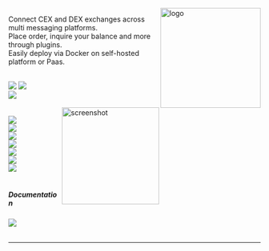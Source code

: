 <br>

<img  alt="logo" src="https://i.imgur.com/Q7iDDyB.jpg" align="right" alt="talky" width="200" height="200">
<div align="left">

Connect CEX and DEX exchanges across multi messaging platforms.<br>
Place order, inquire your balance and more through plugins.<br>
Easily deploy via Docker on self-hosted platform or Paas.<br>
<br>
<p align="left">
<a href="https://talky.readthedocs.io"><img src="https://img.shields.io/badge/Wiki-%23000000.svg?style=for-the-badge&logo=wikipedia&logoColor=white"></a>
<a href="https://github.com/mraniki/tt/"><img src="https://img.shields.io/badge/github-%23000000.svg?style=for-the-badge&logo=github&logoColor=white"></a><br>
<a href="https://hub.docker.com/r/mraniki/tt"><img src="https://img.shields.io/docker/pulls/mraniki/tt?style=for-the-badge"></a><br>
<br>
   <img align="right" width="194" alt="screenshot" src="https://github.com/mraniki/tt/assets/8766259/14cb1653-f6b4-44e7-b07c-d930060c7363">
   <br>
   <img src="https://img.shields.io/github/v/release/mraniki/tt?style=for-the-badge"><br>
   <a href="http://talky.readthedocs.io"><img src="https://img.shields.io/github/actions/workflow/status/mraniki/tt/%F0%9F%91%B7Flow.yml?style=for-the-badge&logo=GitHub&logoColor=white"></a><br>
   <a href="https://talky.readthedocs.io"><img src="https://readthedocs.org/projects/talky/badge/?version=latest&style=for-the-badge"></a><br>
   <a href="https://codebeat.co/projects/github-com-mraniki-tt-main"><img src="https://codebeat.co/badges/94b328d7-777c-4d54-a0d9-ff4625c5e05d" /></a><br>
   <a href="https://app.codacy.com/gh/mraniki/tt/dashboard"><img src="https://app.codacy.com/project/badge/Grade/57a992ed6a9d4a60bdceebe6acd98419" /></a><br>
   <a href="https://codeclimate.com/github/mraniki/tt/maintainability"><img src="https://api.codeclimate.com/v1/badges/da9ebfa49185b840ae0e/maintainability" /></a><br>
   <a href="https://codecov.io/gh/mraniki/tt" ><img src="https://codecov.io/gh/mraniki/tt/branch/dev/graph/badge.svg?token=ILJTC0F4K1"/> </a><br>

<br>
</p>

<h5>Documentation</h5>
<a href="https://talky.readthedocs.io/"><img src="https://img.shields.io/badge/Documentation-000000?style=for-the-badge&logo=readthedocs&logoColor=white"></a><br>

<br>
<HR>
<br>
</div>
